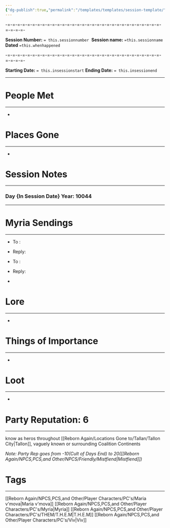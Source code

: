 ```yaml
---
{"dg-publish":true,"permalink":"/templates/templates/session-template/"}
---
```



-=-=-=-=-=-=-=-=-=-=-=-=-=-=-=-=-=-=-=-=-=-=-=-=-=-=-=-=-=-=-=-=-=-=-=-

**Session Number:** `= this.sessionnumber`  
**Session name:** `=this.sessionname`
**Dated** `=this.whenhappened` 

-=-=-=-=-=-=-=-=-=-=-=-=-=-=-=-=-=-=-=-=-=-=-=-=-=-=-=-=-=-=-=-=-=-=-=-

**Starting Date:** `= this.insessionstart`
**Ending Date:** `= this.insessionend`

---



# People Met
---

-   
    
# Places Gone
---



-   
    

# Session Notes
---



### Day {In Session Date} Year: 10044

-------------------------------------------------------------------------

  


  



# Myria Sendings
--------------


- To : 
    

- Reply: 
    

- To : 
    

- Reply: 
    

-   
    

  


# Lore 
---

-   
    

# Things of Importance

---

-   
    

# Loot
---

-   
    


# Party Reputation: 6
-----


know as heros throughout [[Reborn Again/Locations Gone to/Tallan/Tallon City\|Tallon]], vaguely known or surrounding Coalition Continents

*Note: Party Rep goes from -10(Cult of Days End) to 20([[Reborn Again/NPCS,PCS,and Other/NPCS/Friendly/Mistfiend\|Mistfiend]])*

# Tags
-----
[[Reborn Again/NPCS,PCS,and Other/Player Characters/PC's/Maria v'mova\|Maria v'mova]]
[[Reborn Again/NPCS,PCS,and Other/Player Characters/PC's/Myria\|Myria]]
[[Reborn Again/NPCS,PCS,and Other/Player Characters/PC's/THEM/T.H.E.M\|T.H.E.M]]
[[Reborn Again/NPCS,PCS,and Other/Player Characters/PC's/Viv\|Viv]]



